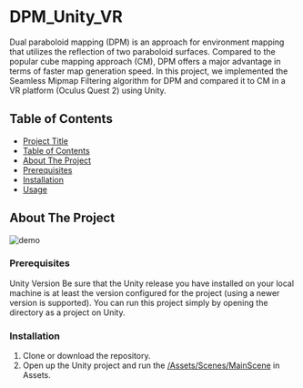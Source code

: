 # DPM_Unity_VR

Dual paraboloid mapping (DPM) is an approach for environment mapping that utilizes the reflection of two paraboloid surfaces. Compared to the popular cube mapping approach (CM), DPM offers a major advantage in terms of faster map generation speed. In this project, we implemented the Seamless Mipmap Filtering algorithm for DPM and compared it to CM in a VR platform (Oculus Quest 2) using Unity.

## Table of Contents

  - [Project Title](#DPM_Unity_VR)
  - [Table of Contents](#table-of-contents)
  - [About The Project](#about-the-project)
  - [Prerequisites](#prerequisites)
  - [Installation](#installation)
  - [Usage](#usage)


## About The Project

![demo](https://github.com/HeyMyFriends/DPM_Untiy_VR/blob/main/Demo.png)

### Prerequisites

Unity Version Be sure that the Unity release you have installed on your local machine is at least the version configured for the project (using a newer version is supported). You can run this project simply by opening the directory as a project on Unity.

### Installation

1. Clone or download the repository.
2. Open up the Unity project and run the [/Assets/Scenes/MainScene](https://github.com/HeyMyFriends/DPM_Untiy_VR/blob/main/Assets/Scenes/MainScene.unity) in Assets.





